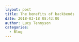 ```yaml
---
layout: post
title: The benefits of backbends
date: 2018-03-18 08:43:00
author: Lucy Tennyson
categories:
  - Blog
---
```

